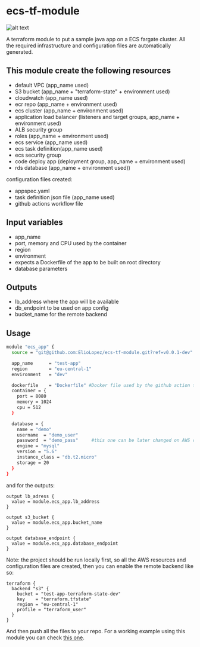 # ecs-tf-module

![alt text](https://github.com/ElioLopez/ecs-tf-module/blob/main/images/terraform_logo.png?raw=true)

A terraform module to put a sample java app on a ECS fargate cluster. All the required infrastructure and configuration files are automatically generated.

## This module create the following resources

* default VPC (app_name used)
* S3 bucket (app_name + "terraform-state" + environment used)
* cloudwatch (app_name used)
* ecr repo (app_name + environment used)
* ecs cluster (app_name + environment used)
* application load balancer (listeners and target groups, app_name + environment used)
* ALB security group
* roles (app_name + environment used)
* ecs service (app_name used)
* ecs task definition(app_name used)
* ecs security group
* code deploy app (deployment group, app_name + environment used)
* rds database (app_name + environment used))

configuration files created:

* appspec.yaml
* task definition json file (app_name used)
* github actions workflow file

## Input variables

* app_name
* port, memory and CPU used by the container
* region
* environment
* expects a Dockerfile of the app to be built on root directory
* database parameters

## Outputs

* lb_address where the app will be available
* db_endpoint to be used on app config
* bucket_name for the remote backend

## Usage

``` bash
module "ecs_app" {
  source = "git@github.com:ElioLopez/ecs-tf-module.git?ref=v0.0.1-dev"

  app_name      = "test-app"
  region        = "eu-central-1"
  environment   = "dev"

  dockerfile    = "Dockerfile" #Docker file used by the github action to build the image
  container = {
    port = 8080
    memory = 1024
    cpu = 512
  }

  database = {
    name = "demo"
    username  = "demo_user"
    password  = "demo_pass"     #this one can be later changed on AWS console
    engine = "mysql"
    version = "5.6"
    instance_class = "db.t2.micro"
    storage = 20
  }
}
```

and for the outputs:

``` hcl
output lb_adress {
  value = module.ecs_app.lb_address
}

output s3_bucket {
  value = module.ecs_app.bucket_name
}

output database_endpoint {
  value = module.ecs_app.database_endpoint
}
```

Note: the project should be run locally first, so all the AWS resources and configuration files are created, then you can enable the remote backend like so:

``` hcl
terraform {
  backend "s3" {
    bucket = "test-app-terraform-state-dev"
    key    = "terraform.tfstate"
    region = "eu-central-1"
    profile = "terraform_user"
  }
}
```

And then push all the files to your repo.
For a working example using this module you can check [this one](https://github.com/ElioLopez/ecs-tf-sample).

